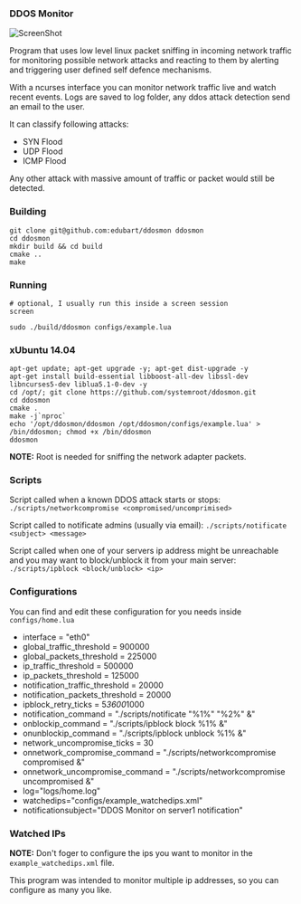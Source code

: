 ### DDOS Monitor

![ScreenShot](https://raw.github.com/edubart/ddosmon/master/screenshot.png)

Program that uses low level linux packet sniffing in incoming network traffic
for monitoring possible network attacks and reacting to them by alerting and
triggering user defined self defence mechanisms.

With a ncurses interface you can monitor network traffic live and watch
recent events. Logs are saved to log folder, any ddos attack detection send
an email to the user.

It can classify following attacks:
  * SYN Flood
  * UDP Flood
  * ICMP Flood

Any other attack with massive amount of traffic or packet would still be detected.

### Building

```
git clone git@github.com:edubart/ddosmon ddosmon
cd ddosmon
mkdir build && cd build
cmake ..
make
```
### Running

```
# optional, I usually run this inside a screen session
screen 

sudo ./build/ddosmon configs/example.lua
```

### xUbuntu 14.04
```
apt-get update; apt-get upgrade -y; apt-get dist-upgrade -y
apt-get install build-essential libboost-all-dev libssl-dev libncurses5-dev liblua5.1-0-dev -y
cd /opt/; git clone https://github.com/systemroot/ddosmon.git
cd ddosmon
cmake .
make -j`nproc`
echo '/opt/ddosmon/ddosmon /opt/ddosmon/configs/example.lua' > /bin/ddosmon; chmod +x /bin/ddosmon
ddosmon
```

**NOTE:** Root is needed for sniffing the network adapter packets.


### Scripts

Script called when a known DDOS attack starts or stops:
`./scripts/networkcompromise <compromised/uncomprimised>`

Script called to notificate admins (usually via email):
`./scripts/notificate <subject> <message>`

Script called when one of your servers ip address might be unreachable and you may want to block/unblock it from your main server:
`./scripts/ipblock <block/unblock> <ip>`

### Configurations

You can find and edit these configuration for you needs inside `configs/home.lua`

* interface = "eth0"
* global_traffic_threshold = 900000
* global_packets_threshold = 225000
* ip_traffic_threshold = 500000
* ip_packets_threshold = 125000
* notification_traffic_threshold = 20000
* notification_packets_threshold = 20000
* ipblock_retry_ticks = 5*3600*1000
* notification_command = "./scripts/notificate \"%1%\" \"%2%\" &"
* onblockip_command = "./scripts/ipblock block %1% &"
* onunblockip_command = "./scripts/ipblock unblock %1% &"
* network_uncompromise_ticks = 30
* onnetwork_compromise_command = "./scripts/networkcompromise compromised &"
* onnetwork_uncompromise_command = "./scripts/networkcompromise uncompromised &"
* log="logs/home.log"
* watchedips="configs/example_watchedips.xml"
* notificationsubject="DDOS Monitor on server1 notification"

### Watched IPs

**NOTE:** Don't foger to configure the ips you want to monitor in the `example_watchedips.xml` file.

This program was intended to monitor multiple ip addresses, so you can configure as many you like.
